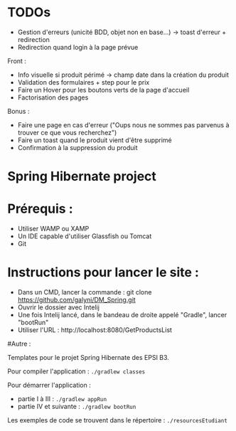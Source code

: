 # TODOs
 
- Gestion d'erreurs (unicité BDD, objet non en base...) -> toast d'erreur  + redirection
- Redirection quand login à la page prévue

Front : 
- Info visuelle si produit périmé -> champ date dans la création du produit
- Validation des formulaires + step pour le prix
- Faire un Hover pour les boutons verts de la page d'accueil
- Factorisation des pages

Bonus :
- Faire une page en cas d'erreur ("Oups nous ne sommes pas parvenus à trouver ce que vous recherchez")
- Faire un toast quand le produit vient d'être supprimé
- Confirmation à la suppression du produit

Spring Hibernate project
=========================

# Prérequis : 
- Utiliser WAMP ou XAMP 
- Un IDE capable d'utiliser Glassfish ou Tomcat 
- Git 

# Instructions pour lancer le site : 

- Dans un CMD, lancer la commande : git clone https://github.com/galyni/DM_Spring.git
- Ouvrir le dossier avec Intelij
- Une fois Intelij lancé, dans le bandeau de droite appelé "Gradle", lancer "bootRun"
- Utiliser l'URL : http://localhost:8080/GetProductsList

#Autre : 

Templates pour le projet Spring Hibernate des EPSI B3.

Pour compiler l'application :
`./gradlew classes`

Pour démarrer l'application :
* partie I à III :
`./gradlew appRun`
* partie IV et suivante :
`./gradlew bootRun`

Les exemples de code se trouvent dans le répertoire : `./resourcesEtudiant`
